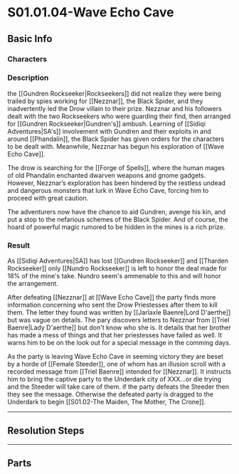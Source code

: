 # S01.01.04-Wave Echo Cave
## Basic Info
### Characters
### Description
the [[Gundren Rockseeker|Rockseekers]] did not realize they were being trailed by spies working for [[Nezznar]], the Black Spider, and they inadvertently led the Drow villain to their prize. Nezznar and his followers dealt with the two Rockseekers who were guarding their find, then arranged for [[Gundren Rockseeker|Gundren's]] ambush. Learning of [[Sidiqi Adventures|SA's]] involvement with Gundren and their exploits in and around [[Phandalin]], the Black Spider has given orders for the characters to be dealt with. Meanwhile, Nezznar has begun his exploration of [[Wave Echo Cave]].

The drow is searching for the [[Forge of Spells]], where the human mages of old Phandalin enchanted dwarven weapons and gnome gadgets. However, Nezznar’s exploration has been hindered by the restless undead and dangerous monsters that lurk in Wave Echo Cave, forcing him to proceed with great caution.

The adventurers now have the chance to aid Gundren, avenge his kin, and put a stop to the nefarious schemes of the Black Spider. And of course, the hoard of powerful magic rumored to be hidden in the mines is a rich prize.
### Result
As [[Sidiqi Adventures|SA]] has lost [[Gundren Rockseeker]] and [[Tharden Rockseeker]] only [[Nundro Rockseeker]] is left to honor the deal made for 18% of the mine's take. Nundro seem's ammenable to this and will honor the arrangement.

After defeating [[Nezznar]] at [[Wave Echo Cave]] the party finds more information concerning who sent the Drow Priestesses after them to kill them. The letter they found was written by [[Jarlaxle Baenre|Lord D'aerthe]] but was vague on details. The pary discovers letters to Nezznar from [[Triel Baenre|Lady D'aerthe]] but don't know who she is. It details that her brother has made a mess of things and that her priestesses have failed as well. It warns him to be on the look out for a special message in the comming days.

As the party is leaving Wave Echo Cave in seeming victory they are beset by a horde of [[Female Steeder]], one of whom has an illusion scroll with a recorded message from [[Triel Baenre]] intended for [[Nezznar]]. It instructs him to bring the captive party to the Underdark city of XXX...or die trying and the Steeder will take care of them. if the party defeats the Steeder then they see the message. Otherwise the defeated party is dragged to the Underdark to begin [[S01.02-The Maiden, The Mother, The Crone]].

___
## Resolution Steps
___
## Parts